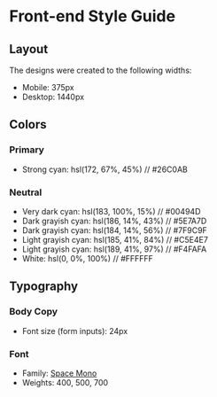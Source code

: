 # Front-end Style Guide

## Layout

The designs were created to the following widths:

- Mobile: 375px
- Desktop: 1440px

## Colors

### Primary

- Strong cyan: hsl(172, 67%, 45%) // #26C0AB

### Neutral

- Very dark cyan: hsl(183, 100%, 15%) // #00494D
- Dark grayish cyan: hsl(186, 14%, 43%) // #5E7A7D
- Dark grayish cyan: hsl(184, 14%, 56%) // #7F9C9F
- Light grayish cyan: hsl(185, 41%, 84%) // #C5E4E7
- Light grayish cyan: hsl(189, 41%, 97%) // #F4FAFA
- White: hsl(0, 0%, 100%) // #FFFFFF

## Typography

### Body Copy

- Font size (form inputs): 24px

### Font

- Family: [Space Mono](https://fonts.google.com/specimen/Space+Mono)
- Weights: 400, 500, 700
